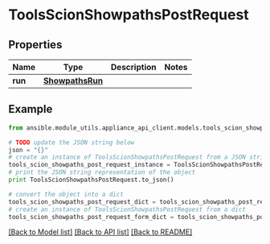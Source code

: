 # ToolsScionShowpathsPostRequest


## Properties
Name | Type | Description | Notes
------------ | ------------- | ------------- | -------------
**run** | [**ShowpathsRun**](ShowpathsRun.md) |  | 

## Example

```python
from ansible.module_utils.appliance_api_client.models.tools_scion_showpaths_post_request import ToolsScionShowpathsPostRequest

# TODO update the JSON string below
json = "{}"
# create an instance of ToolsScionShowpathsPostRequest from a JSON string
tools_scion_showpaths_post_request_instance = ToolsScionShowpathsPostRequest.from_json(json)
# print the JSON string representation of the object
print ToolsScionShowpathsPostRequest.to_json()

# convert the object into a dict
tools_scion_showpaths_post_request_dict = tools_scion_showpaths_post_request_instance.to_dict()
# create an instance of ToolsScionShowpathsPostRequest from a dict
tools_scion_showpaths_post_request_form_dict = tools_scion_showpaths_post_request.from_dict(tools_scion_showpaths_post_request_dict)
```
[[Back to Model list]](../README.md#documentation-for-models) [[Back to API list]](../README.md#documentation-for-api-endpoints) [[Back to README]](../README.md)



